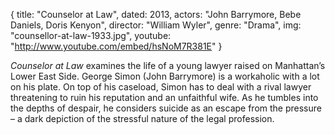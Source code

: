 {
  title: "Counselor at Law",
  dated:   2013,
  actors: "John Barrymore, Bebe Daniels, Doris Kenyon",
  director: "William Wyler",
  genre: "Drama",
  img: "counsellor-at-law-1933.jpg",
  youtube: "http://www.youtube.com/embed/hsNoM7R381E"
}

_Counselor at Law_ examines the life of a young lawyer raised on Manhattan’s Lower East Side. George Simon (John Barrymore) is a workaholic with a lot on his plate. On top of his caseload, Simon has to deal with a rival lawyer threatening to ruin his reputation and an unfaithful wife. As he tumbles into the depths of despair, he considers suicide as an escape from the pressure – a dark depiction of the stressful nature of the legal profession. 